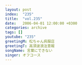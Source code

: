 ```yaml
---
layout: post
index:  "235"
title:  "vol.235"
date:   2006-04-01 12:00:00 +0300
categories: archive
tags: []
youtube: "235"
greetingM: 松ちゃん呉服店
greetingT: 高須波浪注意報
songName: 言葉にできない
singer: オフコース
---
```

